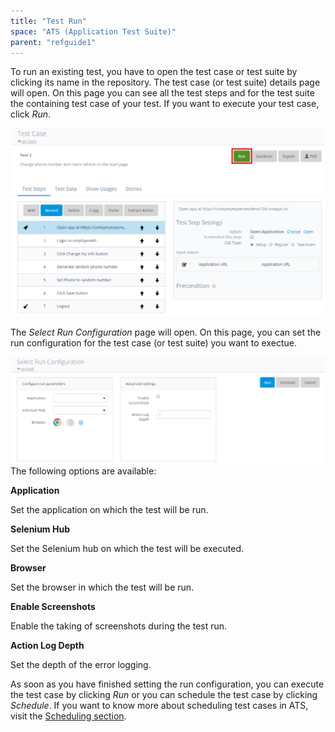 ```yaml
---
title: "Test Run"
space: "ATS (Application Test Suite)"
parent: "refguide1"
---
```


To run an existing test, you have to open the test case or test suite by clicking its name in the repository.
The test case (or test suite) details page will open. On this page you can see all the test steps and for the test suite the containing test case of your test. If you want to execute your test case, click _Run_.

![Test case details](attachments/test-run/testCaseDetails.png)

The _Select Run Configuration_ page will open. On this page, you can set the run configuration for the test case (or test suite) you want to exectue.

![Test Run Configuration](attachments/test-run/runConfiguration.png)
The following options are available:

**Application**

Set the application on which the test will be run.

**Selenium Hub**

Set the Selenium hub on which the test will be executed.

**Browser**

Set the browser in which the test will be run.

**Enable Screenshots**

Enable the taking of screenshots during the test run.

**Action Log Depth**

Set the depth of the error logging.

As soon as you have finished setting the run configuration, you can execute the test case by clicking _Run_ or you can schedule the test case by clicking _Schedule_. If you want to know more about scheduling test cases in ATS, visit the [Scheduling section](scheduling).
